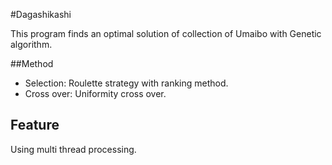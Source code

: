 #Dagashikashi

This program finds an optimal solution of collection of Umaibo with Genetic algorithm.

##Method

- Selection: Roulette strategy with ranking method.
- Cross over: Uniformity cross over.

## Feature

Using multi thread processing.
